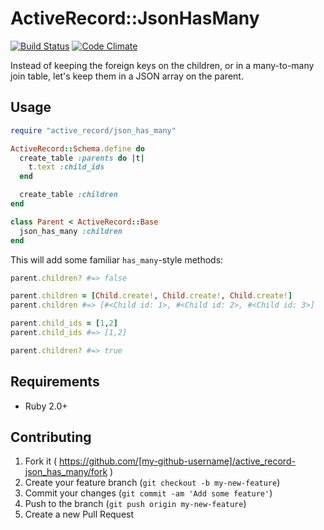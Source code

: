 # ActiveRecord::JsonHasMany

[![Build Status](https://travis-ci.org/botandrose/active_record-json_has_many.svg)](https://travis-ci.org/botandrose/active_record-json_has_many)
[![Code Climate](https://codeclimate.com/github/botandrose/active_record-json_has_many/badges/gpa.svg)](https://codeclimate.com/github/botandrose/active_record-json_has_many)

Instead of keeping the foreign keys on the children, or in a many-to-many join table, let's keep them in a JSON array on the parent.

## Usage

```ruby
require "active_record/json_has_many"

ActiveRecord::Schema.define do
  create_table :parents do |t|
    t.text :child_ids
  end

  create_table :children
end

class Parent < ActiveRecord::Base
  json_has_many :children
end
```

This will add some familiar `has_many`-style methods:

```ruby
parent.children? #=> false

parent.children = [Child.create!, Child.create!, Child.create!]
parent.children #=> [#<Child id: 1>, #<Child id: 2>, #<Child id: 3>]

parent.child_ids = [1,2]
parent.child_ids #=> [1,2]

parent.children? #=> true
```

## Requirements

* Ruby 2.0+

## Contributing

1. Fork it ( https://github.com/[my-github-username]/active_record-json_has_many/fork )
2. Create your feature branch (`git checkout -b my-new-feature`)
3. Commit your changes (`git commit -am 'Add some feature'`)
4. Push to the branch (`git push origin my-new-feature`)
5. Create a new Pull Request

